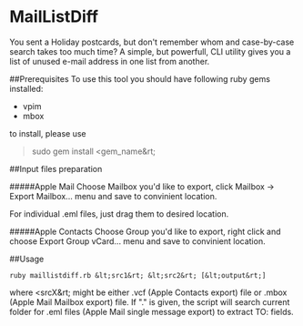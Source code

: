 MailListDiff
============
You sent a Holiday postcards, but don't remember whom and case-by-case search takes too much time? A simple, but powerfull, CLI utility gives you a list of unused e-mail address in one list from another.

##Prerequisites
To use this tool you should have following ruby gems installed:
- vpim
- mbox

to install, please use
> sudo gem install &lt;gem_name&rt;

##Input files preparation

#####Apple Mail
Choose Mailbox you'd like to export, click Mailbox -> Export Mailbox... menu and save to convinient location.

For individual .eml files, just drag them to desired location.

#####Apple Contacts
Choose Group you'd like to export, right click and choose Export Group vCard... menu and save to convinient location.

##Usage
```
ruby maillistdiff.rb &lt;src1&rt; &lt;src2&rt; [&lt;output&rt;]

```
where &lt;srcX&rt; might be either .vcf (Apple Contacts export) file or .mbox (Apple Mail Mailbox export) file. If "." is given, the script will search current folder for .eml files (Apple Mail single message export) to extract TO: fields.